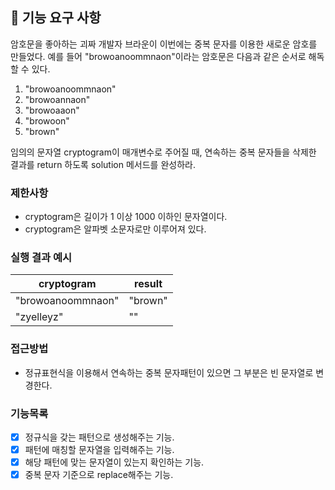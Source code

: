 ## 🚀 기능 요구 사항

암호문을 좋아하는 괴짜 개발자 브라운이 이번에는 중복 문자를 이용한 새로운 암호를 만들었다. 예를 들어 "browoanoommnaon"이라는 암호문은 다음과 같은 순서로 해독할 수 있다.

1. "browoanoommnaon"
2. "browoannaon"
3. "browoaaon"
4. "browoon"
5. "brown"

임의의 문자열 cryptogram이 매개변수로 주어질 때, 연속하는 중복 문자들을 삭제한 결과를 return 하도록 solution 메서드를 완성하라.

### 제한사항

- cryptogram은 길이가 1 이상 1000 이하인 문자열이다.
- cryptogram은 알파벳 소문자로만 이루어져 있다.

### 실행 결과 예시

| cryptogram | result |
| --- | --- |
| "browoanoommnaon" | "brown" |
| "zyelleyz" | "" |

### 접근방법

- 정규표현식을 이용해서 연속하는 중복 문자패턴이 있으면 그 부분은 빈 문자열로 변경한다.

### 기능목록

- [x] 정규식을 갖는 패턴으로 생성해주는 기능.
- [x] 패턴에 매칭할 문자열을 입력해주는 기능.
- [x] 해당 패턴에 맞는 문자열이 있는지 확인하는 기능. 
- [x] 중복 문자 기준으로 replace해주는 기능.